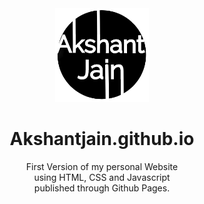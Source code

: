 <div align="center">
  <img alt="logo" height="150" width="150" src="img/favicon2.png"></img>
  <!--img alt="logo" height="300" width="250" hspace="55" src="images/qrcode.png"></img-->
  <p>
    <h1> Akshantjain.github.io</h1>
    First Version of my personal Website <br>
    using HTML, CSS and Javascript<br>
    published through Github Pages.
  </p>
</div>
